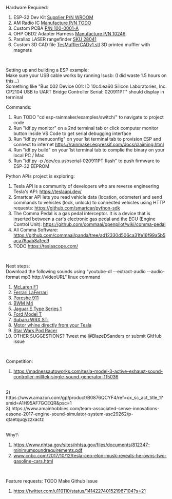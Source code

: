 Hardware Required: <br>
1) ESP-32 Dev Kit [Supplier P/N WROOM](https://acrobotic.com/products/acr-00024/) <br>
2) AM Radio IC [Manufacture P/N TODO](https://www.petervis.com/Radios/ta7642/ta7642-am-radio-ic.html)
3) Custom PCBA [P/N 100-0001-A](https://www.upverter.com)
4) OHP OBD2 Adapter Harness [Manufacture P/N 10246](www.amazon.com/dp/B08DXY5KVX/ref=cm_sw_r_cp_api_glt_fabc_M5VV59NMV6AZKJVCRG4D?) <br>
5) Parallax LASER rangefinder [SKU 28041](https://www.parallax.com/product/laserping-2m-rangefinder/) <br>
6) Custom 3D CAD file [TesMufflerCADv1.stl](https://github.com/OpenSourceIronman/Tes/blob/master/TesMuffler/TesMufflerCADv1.stl) 3D printed muffler with magnets <br>
<br>

Setting up and building a ESP example: <br>
Make sure your USB cable works by running lsusb: (I did waste 1.5 hours on this...) <br>
Something like "Bus 002 Device 001: ID 10c4:ea60 Silicon Laboratories, Inc. CP2104 USB to UART Bridge Controller  Serial: 020911PT" should display in terminal <br>

Commands: <br>
1) Run TODO "cd esp-rainmaker/examples/switch/" to navigate to project code
2) Run "idf.py monitor" on a 2nd terminal tab or click computer monitor button inside VS Code to get serial debugging interface
3) Run "idf.py menuconfig" on your 1st terminal tab to provision ESP and connect to internet https://rainmaker.espressif.com/docs/claiming.html
4) Run "idf.py build" on your 1st terminal tab to complie the binary on your local PC / Mac
5) Run "idf.py -p /dev/cu.usbserial-020911PT flash" to push firmware to ESP-32 EEPROM <br>

Python APIs project is exploring: <br>
1) Tesla API is a community of developers who are reverse engineering Tesla's API: https://teslaapi.dev/ <br>
2) Smartcar API lets you read vehicle data (location, odometer) and send commands to vehicles (lock, unlock) to connected vehicles using HTTP requests: https://github.com/smartcar/python-sdk <br>
3) The Comma Pedal is a gas pedal interceptor. It is a device that is inserted between a car's electronic gas pedal and the ECU (Engine Control Unit): https://github.com/commaai/openpilot/wiki/comma-pedal <br>
4) All Comma Software: https://github.com/commaai/panda/tree/ad12330d506ca31fe16f99a5b5aca76aab8a1ec9 <br>
5) TODO https://teslascope.com/
<br>

Next steps: <br>
Download the following sounds using "youtube-dl --extract-audio --audio-format mp3 http://videoURL" linux command
1) [McLaren F1](www.youtube.com/watch?v=mOI8GWoMF4M) <br>
2) [Ferrari LaFerrari](https://www.youtube.com/watch?v=B4Th3LxCgb4) <br>
3) [Porcshe 911](https://www.youtube.com/watch?v=O1Kyt1qDL30) <br>
4) [BWM M4](https://www.youtube.com/watch?v=0RFoYCG4_TE) <br>
5) [Jaguar E Type Series 1](https://www.youtube.com/watch?v=44sNpPYw5Bo) <br>
6) [Ford Model T](https://www.dailymotion.com/video/x35n5if) <br>
7) [Subaru WRX STI](https://youtu.be/d7Gszyz62e0?t=193) <br>
8) [Motor whine directly from your Tesla](https://www.youtube.com/watch?v=j4AxsGk-LdQ) <br>
9) [Star Wars Pod Racer](https://www.youtube.com/watch?v=f7ogSqLwNQ0) <br>
8) OTHER SUGGESTIONS? Tweet me @BlazeDSanders or submit GitHub issue <br>
<br>

Competition: <br>
1) https://madnessautoworks.com/tesla-model-3-active-exhaust-sound-controller-milltek-single-sound-generator-115036 <br>
<br>
2) https://www.amazon.com/gp/product/B0876QCYF4/ref=ox_sc_act_title_1?smid=A1H95AF7GCEQR&psc=1 <br>
3) https://www.amainhobbies.com/team-associated-sense-innovations-essone-2017-engine-sound-simulator-system-asc29262/p-qtaetquqyzzxactz <br>
<br>

Why?: <br>
1) https://www.nhtsa.gov/sites/nhtsa.gov/files/documents/812347-minimumsoundrequirements.pdf <br>
2) www.cnbc.com/2017/10/12/tesla-ceo-elon-musk-reveals-he-owns-two-gasoline-cars.html <br>
<br>

Feature requests: TODO Make Github Issue
1) https://twitter.com/u110110/status/1414227401521967104?s=21 <br>
<br>
